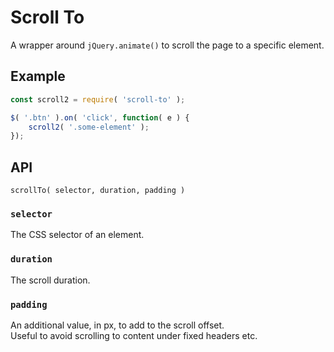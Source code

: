 # Scroll To

A wrapper around `jQuery.animate()` to scroll the page to a specific element.


## Example
```js
const scroll2 = require( 'scroll-to' );

$( '.btn' ).on( 'click', function( e ) {
	scroll2( '.some-element' );
});
```


## API
`scrollTo( selector, duration, padding )`

### `selector`
The CSS selector of an element.

### `duration`
The scroll duration.

### `padding`
An additional value, in px, to add to the scroll offset.  
Useful to avoid scrolling to content under fixed headers etc.

